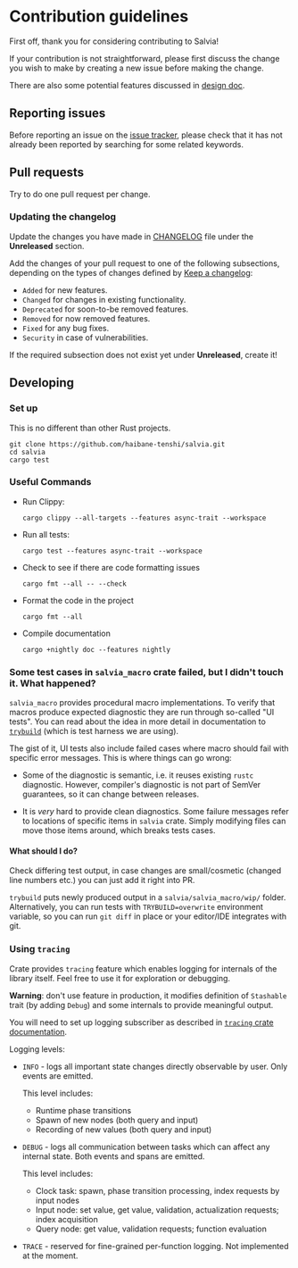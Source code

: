 # Contribution guidelines

First off, thank you for considering contributing to Salvia!

If your contribution is not straightforward, please first discuss the change you
wish to make by creating a new issue before making the change.

There are also some potential features discussed in [design doc][repo:design_soc].

## Reporting issues

Before reporting an issue on the [issue tracker][repo:issue_tracker],
please check that it has not already been reported by searching for some related keywords.

## Pull requests

Try to do one pull request per change.

### Updating the changelog

Update the changes you have made in [CHANGELOG][repo:changelog] file under the **Unreleased** section.

Add the changes of your pull request to one of the following subsections,
depending on the types of changes defined by [Keep a changelog][keepachangelog]:

- `Added` for new features.
- `Changed` for changes in existing functionality.
- `Deprecated` for soon-to-be removed features.
- `Removed` for now removed features.
- `Fixed` for any bug fixes.
- `Security` in case of vulnerabilities.

If the required subsection does not exist yet under **Unreleased**, create it!

## Developing

### Set up

This is no different than other Rust projects.

```shell
git clone https://github.com/haibane-tenshi/salvia.git
cd salvia
cargo test
```

### Useful Commands

- Run Clippy:

  ```shell
  cargo clippy --all-targets --features async-trait --workspace
  ```

- Run all tests:

  ```shell
  cargo test --features async-trait --workspace
  ```

- Check to see if there are code formatting issues

  ```shell
  cargo fmt --all -- --check
  ```

- Format the code in the project

  ```shell
  cargo fmt --all
  ```
  
- Compile documentation

  ```shell
  cargo +nightly doc --features nightly
  ```

### Some test cases in `salvia_macro` crate failed, but I didn't touch it. What happened?

`salvia_macro` provides procedural macro implementations.
To verify that macros produce expected diagnostic they are run through so-called "UI tests".
You can read about the idea in more detail in documentation to [`trybuild`][docs.rs:trybuild]
(which is test harness we are using).

The gist of it, UI tests also include failed cases where macro should fail with specific error messages.
This is where things can go wrong:

* Some of the diagnostic is semantic, i.e. it reuses existing `rustc` diagnostic.
  However, compiler's diagnostic is not part of SemVer guarantees, so it can change between releases.
  
* It is *very* hard to provide clean diagnostics.
  Some failure messages refer to locations of specific items in `salvia` crate.
  Simply modifying files can move those items around, which breaks tests cases.

#### What should I do?

Check differing test output,
in case changes are small/cosmetic (changed line numbers etc.) you can just add it right into PR.

`trybuild` puts newly produced output in a `salvia/salvia_macro/wip/` folder.
Alternatively, you can run tests with `TRYBUILD=overwrite` environment variable,
so you can run `git diff` in place or your editor/IDE integrates with git.

### Using `tracing`

Crate provides `tracing` feature which enables logging for internals of the library itself.
Feel free to use it for exploration or debugging.

**Warning**: don't use feature in production, it modifies definition of `Stashable` trait (by adding `Debug`) and
some internals to provide meaningful output.

You will need to set up logging subscriber as described in
[`tracing` crate documentation][docs.rs:tracing#in-executables].

Logging levels:
* `INFO` - logs all important state changes directly observable by user.
  Only events are emitted.

  This level includes:
  * Runtime phase transitions
  * Spawn of new nodes (both query and input)
  * Recording of new values (both query and input)

* `DEBUG` - logs all communication between tasks which can affect any internal state.
  Both events and spans are emitted.

  This level includes:
  * Clock task: spawn, phase transition processing, index requests by input nodes
  * Input node: set value, get value, validation, actualization requests; index acquisition
  * Query node: get value, validation requests; function evaluation

* `TRACE` - reserved for fine-grained per-function logging. Not implemented at the moment.

[repo:issue_tracker]: https://github.com/haibane-tenshi/salvia/issues
[repo:changelog]: ./CHANGELOG.md
[repo:design_soc]: ./DESIGN_DOC.md
[keepachangelog]: https://keepachangelog.com/en/1.0.0/
[docs.rs:trybuild]: https://docs.rs/trybuild/latest/trybuild/
[docs.rs:tracing#in-executables]: https://docs.rs/tracing/latest/tracing/#in-executables